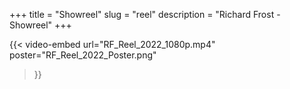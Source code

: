+++
title = "Showreel"
slug = "reel"
description = "Richard Frost - Showreel"
+++

{{< video-embed
url="RF_Reel_2022_1080p.mp4"
poster="RF_Reel_2022_Poster.png"
>}}